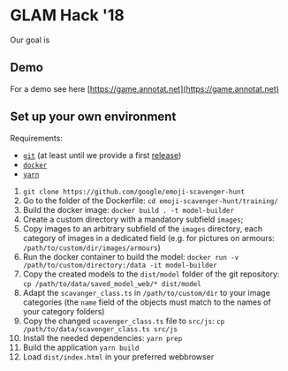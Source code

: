 # GLAM Hack '18

Our goal is

## Demo

For a demo see here [https://game.annotat.net](https://game.annotat.net)

## Set up your own environment

Requirements:

* [`git`](https://git-scm.com/) (at least until we provide a first [release](https://github.com/dataramblers/glamhack18/releases))
* [`docker`](https://docker.com)
* [`yarn`](https://yarnpkg.com)

1. `git clone https://github.com/google/emoji-scavenger-hunt`
2. Go to the folder of the Dockerfile: `cd emoji-scavenger-hunt/training/`
3. Build the docker image: `docker build . -t model-builder`
4. Create a custom directory with a mandatory subfield `images`;
5. Copy images to an arbitrary subfield of the `images` directory, each
   category of images in a dedicated field (e.g. for pictures on armours: `/path/to/custom/dir/images/armours`)
6. Run the docker container to build the model: `docker run -v /path/to/custom/directory:/data -it model-builder`
7. Copy the created models to the `dist/model` folder of the git
   repository: `cp /path/to/data/saved_model_web/* dist/model`
8. Adapt the `scavanger_class.ts` in `/path/to/custom/dir` to your image
   categories (the `name` field of the objects must match to the names of your
category folders)
8. Copy the changed `scavenger_class.ts` file to `src/js`: `cp /path/to/data/scavenger_class.ts src/js`
9. Install the needed dependencies: `yarn prep`
10. Build the application `yarn build`
11. Load `dist/index.html` in your preferred webbrowser
